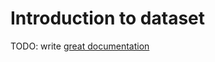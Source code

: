 # Introduction to dataset

TODO: write [great documentation](http://jacobian.org/writing/what-to-write/)
